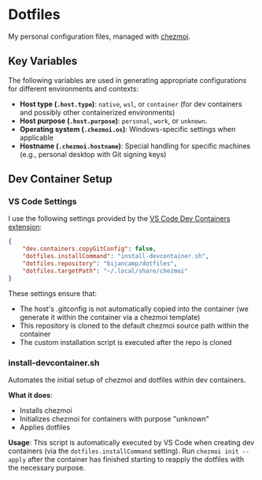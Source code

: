 # Dotfiles

My personal configuration files, managed with [chezmoi](https://www.chezmoi.io/).

## Key Variables

The following variables are used in generating appropriate configurations for different environments and contexts:
- **Host type (`.host.type`)**: `native`, `wsl`, or `container` (for dev containers and possibly other containerized environments)
- **Host purpose (`.host.purpose`)**: `personal`, `work`, or `unknown`.
- **Operating system (`.chezmoi.os`)**: Windows-specific settings when applicable
- **Hostname (`.chezmoi.hostname`)**: Special handling for specific machines (e.g., personal desktop with Git signing keys)

## Dev Container Setup

### VS Code Settings

I use the following settings provided by the [VS Code Dev Containers extension](https://marketplace.visualstudio.com/items?itemName=ms-vscode-remote.remote-containers):

```json
{
    "dev.containers.copyGitConfig": false,
    "dotfiles.installCommand": "install-devcontainer.sh",
    "dotfiles.repository": "bijancamp/dotfiles",
    "dotfiles.targetPath": "~/.local/share/chezmoi"
}
```

These settings ensure that:
- The host's .gitconfig is not automatically copied into the container (we generate it within the container via a chezmoi template)
- This repository is cloned to the default chezmoi source path within the container
- The custom installation script is executed after the repo is cloned

### install-devcontainer.sh

Automates the initial setup of chezmoi and dotfiles within dev containers.

**What it does**:
- Installs chezmoi
- Initializes chezmoi for containers with purpose "unknown"
- Applies dotfiles

**Usage**: This script is automatically executed by VS Code when creating dev containers (via the `dotfiles.installCommand` setting). Run `chezmoi init --apply` after the container has finished starting to reapply the dotfiles with the necessary purpose.
